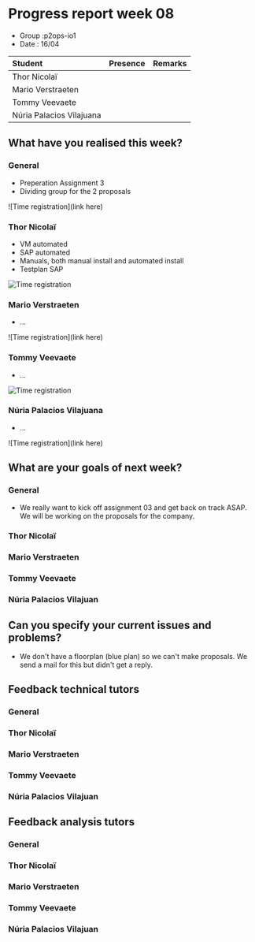 # Progress report week 08

* Group :p2ops-io1
* Date  : 16/04

| Student  | Presence | Remarks |
| :---     | :---     | :---    |
| Thor Nicolaï |          |         |
| Mario Verstraeten |          |         |
| Tommy Veevaete |          |         |
| Núria Palacios Vilajuana |          |         |

## What have you realised this week?

### General


* Preperation Assignment 3
* Dividing group for the 2 proposals

![Time registration](link here)
### Thor Nicolaï

* VM automated
* SAP automated 
* Manuals, both manual install and automated install
* Testplan SAP

![Time registration](https://i.imgur.com/dt3SBG3.png)
### Mario Verstraeten

* ...

![Time registration](link here)

### Tommy Veevaete

* ...

![Time registration](https://i.imgur.com/C2Tg0O6.png)

### Núria Palacios Vilajuana

* ...

![Time registration](link here)

## What are your goals of next week?

### General

* We really want to kick off assignment 03 and get back on track ASAP. We will be working on the proposals for the company.


### Thor Nicolaï
### Mario Verstraeten
### Tommy Veevaete
### Núria Palacios Vilajuan

## Can you specify your current issues and problems?


* We don't have a floorplan (blue plan) so we can't make proposals. We send a mail for this but didn't get a reply.

## Feedback technical tutors

### General

### Thor Nicolaï
### Mario Verstraeten
### Tommy Veevaete
### Núria Palacios Vilajuan

## Feedback analysis tutors

### General

### Thor Nicolaï
### Mario Verstraeten
### Tommy Veevaete
### Núria Palacios Vilajuan
